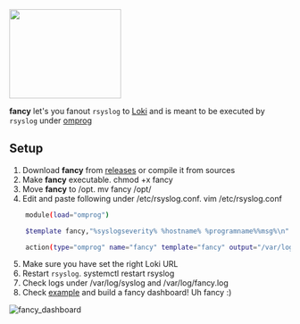 <img src="https://user-images.githubusercontent.com/20154956/67162203-297e5300-f362-11e9-899b-4644d3084a02.png" width="200" height="160">

**fancy** let's you fanout `rsyslog` to [Loki](https://github.com/grafana/loki) and is meant to be executed by `rsyslog` under
[omprog](http://www.rsyslog.com/doc/master/configuration/modules/omprog.html)


## Setup

1. Download **fancy** from [releases](https://github.com/negbie/fancy/releases) or compile it from sources
2. Make **fancy** executable. chmod +x fancy
3. Move **fancy** to /opt. mv fancy /opt/
4. Edit and paste following under /etc/rsyslog.conf. vim /etc/rsyslog.conf

```bash
    module(load="omprog")

    $template fancy,"%syslogseverity% %hostname% %programname%%msg%\n"

    action(type="omprog" name="fancy" template="fancy" output="/var/log/fancy.log" binary="/opt/fancy --loki-url http://lokihost:3100")
```
5. Make sure you have set the right Loki URL
6. Restart `rsyslog`. systemctl restart rsyslog
7. Check logs under /var/log/syslog and /var/log/fancy.log
8. Check [example](https://github.com/negbie/fancy/tree/master/example) and build a fancy dashboard! Uh fancy :)

![fancy_dashboard](https://user-images.githubusercontent.com/20154956/67338148-cab70600-f528-11e9-97c3-5782e4714193.png)